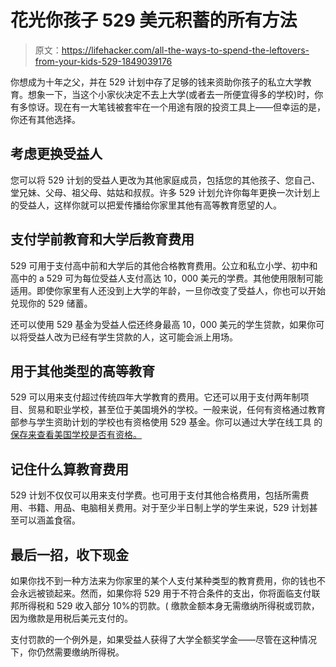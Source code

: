# 花光你孩子 529 美元积蓄的所有方法

> 原文：<https://lifehacker.com/all-the-ways-to-spend-the-leftovers-from-your-kids-529-1849039176>

你想成为十年之父，并在 529 计划中存了足够的钱来资助你孩子的私立大学教育。想象一下，当这个小家伙决定不去上大学(或者去一所便宜得多的学校)时，你有多惊讶。现在有一大笔钱被套牢在一个用途有限的投资工具上——但幸运的是，你还有其他选择。



## **考虑更换受益人**

您可以将 529 计划的受益人更改为其他家庭成员，包括您的其他孩子、您自己、堂兄妹、父母、祖父母、姑姑和叔叔。许多 529 计划允许你每年更换一次计划上的受益人，这样你就可以把爱传播给你家里其他有高等教育愿望的人。

## **支付学前教育和大学后教育费用**

529 可用于支付高中前和大学后的其他合格教育费用。公立和私立小学、初中和高中的 a 529 可为每位受益人支付高达 10，000 美元的学费。其他使用限制可能适用。即使你家里有人还没到上大学的年龄，一旦你改变了受益人，你也可以开始兑现你的 529 储蓄。

还可以使用 529 基金为受益人偿还终身最高 10，000 美元的学生贷款，如果你可以将受益人改为已经有学生贷款的人，这可能会派上用场。

## 用于其他类型的高等教育

529 可以用来支付超过传统四年大学教育的费用。它还可以用于支付两年制项目、贸易和职业学校，甚至位于美国境外的学校。一般来说，任何有资格通过教育部参与学生资助计划的学校也有资格使用 529 基金。你可以通过大学在线工具 的 [保存来查看美国学校是否有资格。](https://www.savingforcollege.com/eligible-institutions)

## 记住什么算教育费用

529 计划不仅仅可以用来支付学费。也可用于支付其他合格费用，包括所需费用、书籍、用品、电脑相关费用。对于至少半日制上学的学生来说，529 计划甚至可以涵盖食宿。

## 最后一招，收下现金

如果你找不到一种方法来为你家里的某个人支付某种类型的教育费用，你的钱也不会永远被锁起来。然而，如果你将 529 用于不符合条件的支出，你将面临支付联邦所得税和 529 收入部分 10%的罚款。( 缴款金额本身无需缴纳所得税或罚款，因为缴款是用税后美元支付的。

支付罚款的一个例外是，如果受益人获得了大学全额奖学金——尽管在这种情况下，你仍然需要缴纳所得税。